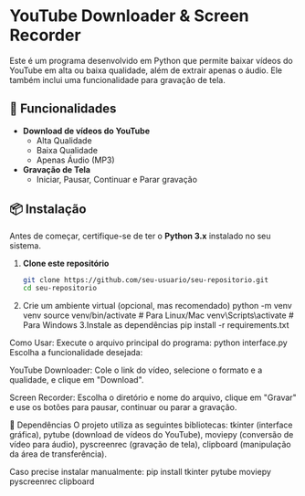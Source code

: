 # YouTube Downloader & Screen Recorder  

Este é um programa desenvolvido em Python que permite baixar vídeos do YouTube em alta ou baixa qualidade, além de extrair apenas o áudio. Ele também inclui uma funcionalidade para gravação de tela.  

## 🚀 Funcionalidades  

- **Download de vídeos do YouTube**  
  - Alta Qualidade  
  - Baixa Qualidade  
  - Apenas Áudio (MP3)  
- **Gravação de Tela**  
  - Iniciar, Pausar, Continuar e Parar gravação  

## 📦 Instalação  

Antes de começar, certifique-se de ter o **Python 3.x** instalado no seu sistema.  

1. **Clone este repositório**  
   ```bash
   git clone https://github.com/seu-usuario/seu-repositorio.git
   cd seu-repositorio
2. Crie um ambiente virtual (opcional, mas recomendado)
   python -m venv venv
  source venv/bin/activate  # Para Linux/Mac
  venv\Scripts\activate  # Para Windows
3.Instale as dependências
  pip install -r requirements.txt

Como Usar:
Execute o arquivo principal do programa:
  python interface.py
Escolha a funcionalidade desejada:

YouTube Downloader: Cole o link do vídeo, selecione o formato e a qualidade, e clique em "Download".

Screen Recorder: Escolha o diretório e nome do arquivo, clique em "Gravar" e use os botões para pausar, continuar ou parar a gravação.

📜 Dependências
O projeto utiliza as seguintes bibliotecas:
tkinter (interface gráfica),
pytube (download de vídeos do YouTube),
moviepy (conversão de vídeo para áudio),
pyscreenrec (gravação de tela),
clipboard (manipulação da área de transferência).

Caso precise instalar manualmente:
  pip install tkinter pytube moviepy pyscreenrec clipboard


